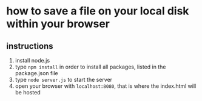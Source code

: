# how to save a file on your local disk within your browser

## instructions

1. install node.js
2. type `npm install` in order to install all packages, listed in the package.json file
3. type `node server.js` to start the server
4. open your browser with `localhost:8080`, that is where the index.html will be hosted